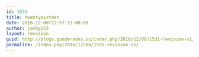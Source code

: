 ```yaml
---
id: 1532
title: twentysixteen
date: 2016-12-06T12:57:11-08:00
author: joshg253
layout: revision
guid: http://blogs.gundersons.us/index.php/2016/12/06/1531-revision-v1/
permalink: /index.php/2016/12/06/1531-revision-v1/
---
```

